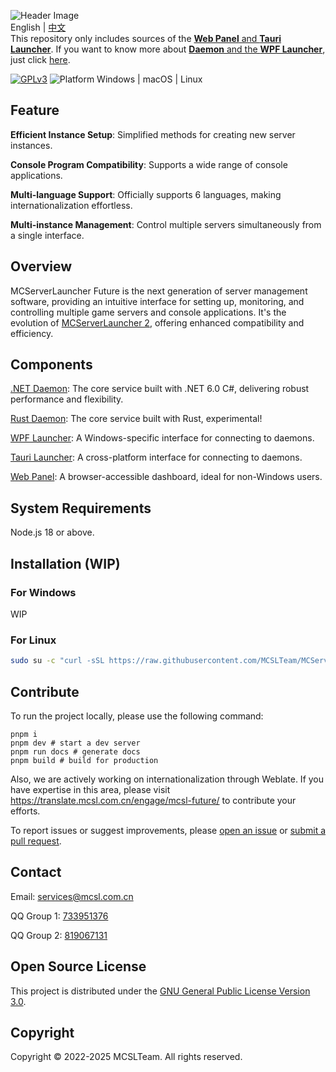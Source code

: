 ![Header Image](https://socialify.git.ci/MCSLTeam/MCServerLauncher-Future/image?description=1&descriptionEditable=Future%20version%20of%20MCSL.%20Redefined%2C%20Versatile%2C%20Easy%20to%20use.&font=Jost&logo=https%3A%2F%2Fimages.mcsl.com.cn%2Fnew%2FMCServerLauncherFuture.png&name=1&pattern=Circuit%20Board&theme=Auto)  
English | [中文](https://github.com/MCSLTeam/MCServerLauncher-Future-Web/blob/master/README_ZH.md)
<br>
This repository only includes sources of the <u>**Web Panel** and **Tauri Launcher**</u>. If you want to know more about <u>**Daemon** and the **WPF Launcher**</u>, just click [here](https://github.com/MCSLTeam/MCServerLauncher-Future).

[![GPLv3](https://img.shields.io/badge/License-GPLv3-blue?color=#4ec820)](LICENSE)
![Platform Windows | macOS | Linux](https://img.shields.io/badge/Platform-Windows%20|%20Linux%20|%20macOS-blue?color=#4ec820)

## Feature

**Efficient Instance Setup**: Simplified methods for creating new server instances.

**Console Program Compatibility**: Supports a wide range of console applications.

**Multi-language Support**: Officially supports 6 languages, making internationalization effortless.

**Multi-instance Management**: Control multiple servers simultaneously from a single interface.

## Overview

MCServerLauncher Future is the next generation of server management software, providing an intuitive interface for
setting up, monitoring, and controlling multiple game servers and console applications. It's the evolution
of [MCServerLauncher 2](https://github.com/MCSLTeam/MCSL2), offering enhanced compatibility and efficiency.

## Components

[.NET Daemon](https://github.com/MCSLTeam/MCServerLauncher-Future/tree/master/MCServerLauncher.Daemon): The core service
built with .NET 6.0 C#, delivering robust performance and flexibility.

[Rust Daemon](https://github.com/MCSLTeam/mcsl-daemon-rs/): The core service
built with Rust, experimental!

[WPF Launcher](https://github.com/MCSLTeam/MCServerLauncher-Future/tree/master/MCServerLauncher.WPF): A
Windows-specific interface for connecting to daemons.

[Tauri Launcher](https://github.com/MCSLTeam/MCServerLauncher-Future-Web/tree/main/apps/app): A
cross-platform interface for connecting to daemons.

[Web Panel](https://github.com/MCSLTeam/MCServerLauncher-Future-Web/tree/main/apps/web): A browser-accessible dashboard,
ideal for
non-Windows users.

## System Requirements

Node.js 18 or above.

## Installation (WIP)

### For Windows

WIP

### For Linux

```bash
sudo su -c "curl -sSL https://raw.githubusercontent.com/MCSLTeam/MCServerLauncher-Future-Web/main/setup_en.sh | bash"
```

## Contribute

To run the project locally, please use the following command:

```shell
pnpm i
pnpm dev # start a dev server
pnpm run docs # generate docs
pnpm build # build for production
```

Also, we are actively working on internationalization through Weblate. If you have expertise in this area, please
visit <https://translate.mcsl.com.cn/engage/mcsl-future/> to contribute your efforts.

To report issues or suggest improvements,
please [open an issue](https://github.com/MCSLTeam/MCServerLauncher-Future/issues/new/choose)
or [submit a pull request](https://github.com/MCSLTeam/MCServerLauncher-Future/compare).

## Contact

Email: [services@mcsl.com.cn](mailto:services@mcsl.com.cn)

QQ Group 1: [733951376](https://qm.qq.com/q/WtVCQWSBEe)

QQ Group 2: [819067131](https://qm.qq.com/q/EXBE6a5CF4)

## Open Source License

This project is distributed under
the [GNU General Public License Version 3.0](https://github.com/MCSLTeam/MCServerLauncher-Future/blob/master/LICENSE).

## Copyright

Copyright © 2022-2025 MCSLTeam. All rights reserved.

